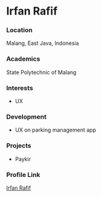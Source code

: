 # Irfan Rafif

### Location

Malang, East Java, Indonesia

### Academics

State Polytechnic of Malang

### Interests

- UX

### Development

- UX on parking management app

### Projects

- Paykir

### Profile Link

[Irfan Rafif](https://github.com/mirfanrafif)